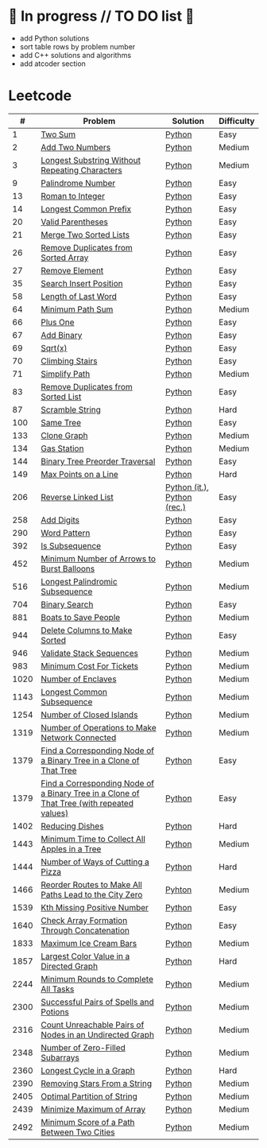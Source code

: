 # :pushpin: In progress // TO DO list :rocket:
- add Python solutions
- sort table rows by problem number
- add C++ solutions and algorithms
- add atcoder section

# Leetcode

| #    | Problem                                                 | Solution                                                                            | Difficulty |
| ---- | ------------------------------------------------------- | ----------------------------------------------------------------------------------- | ---------- |
| 1 | [Two Sum](https://leetcode.com/problems/two-sum/) | [Python](https://github.com/rcchcz/competitive-programming/blob/main/two_sum.py) | Easy |
| 2 | [Add Two Numbers](https://leetcode.com/problems/add-two-numbers/) | [Python](https://github.com/rcchcz/competitive-programming/blob/main/add_two_numbers.py) | Medium |
| 3 | [Longest Substring Without Repeating Characters](https://leetcode.com/problems/longest-substring-without-repeating-characters/) | [Python](https://github.com/rcchcz/competitive-programming/blob/main/longest_substring_without_repeating_characters.py) | Medium |
| 9 | [Palindrome Number](https://leetcode.com/problems/palindrome-number/) | [Python](https://github.com/rcchcz/competitive-programming/blob/main/palindrome_number.py) | Easy |
| 13 | [Roman to Integer](https://leetcode.com/problems/roman-to-integer/) | [Python](https://github.com/rcchcz/competitive-programming/blob/main/roman_to_integer.py) | Easy |
| 14 | [Longest Common Prefix](https://leetcode.com/problems/longest-common-prefix/) | [Python](https://github.com/rcchcz/competitive-programming/blob/main/longest_common_prefix.py) | Easy |
| 20 | [Valid Parentheses](https://leetcode.com/problems/valid-parentheses/) | [Python](https://github.com/rcchcz/competitive-programming/blob/main/valid_parentheses.py) | Easy |
| 21 | [Merge Two Sorted Lists](https://leetcode.com/problems/merge-two-sorted-lists/) | [Python](https://github.com/rcchcz/competitive-programming/blob/main/merge_two_sorted_lists.py) | Easy |
| 26 | [Remove Duplicates from Sorted Array](https://leetcode.com/problems/remove-duplicates-from-sorted-array/) | [Python](https://github.com/rcchcz/competitive-programming/blob/main/remove_duplicates_from_sorted_array.py) | Easy |
| 27 | [Remove Element](https://leetcode.com/problems/remove-element/) | [Python](https://github.com/rcchcz/competitive-programming/blob/main/remove_element.py) | Easy |
| 35 | [Search Insert Position](https://leetcode.com/problems/search-insert-position/) | [Python](https://github.com/rcchcz/competitive-programming/blob/main/search_insert_position.py) | Easy |
| 58 | [Length of Last Word](https://leetcode.com/problems/length-of-last-word/) | [Python](https://github.com/rcchcz/competitive-programming/blob/main/length_of_last_word.py) | Easy |
| 64 | [Minimum Path Sum](https://leetcode.com/problems/minimum-path-sum/) | [Python](https://github.com/rcchcz/competitive-programming/blob/main/minimum_path_sum.py) | Medium |
| 66 | [Plus One](https://leetcode.com/problems/plus-one/) | [Python](https://github.com/rcchcz/competitive-programming/blob/main/plus_one.py) | Easy |
| 67 | [Add Binary](https://leetcode.com/problems/add-binary/) | [Python](https://github.com/rcchcz/competitive-programming/blob/main/add_binary.py) | Easy       |
| 69 | [Sqrt(x)](https://leetcode.com/problems/sqrtx/) | [Python](https://github.com/rcchcz/competitive-programming/blob/main/sqrtx.py) | Easy |
| 70 | [Climbing Stairs](https://leetcode.com/problems/climbing-stairs/) | [Python](https://github.com/rcchcz/competitive-programming/blob/main/climbing_stairs.py) | Easy |
| 71 | [Simplify Path](https://leetcode.com/problems/simplify-path/) | [Python](https://github.com/rcchcz/competitive-programming/blob/main/simplify_path.py) | Medium |
| 83 | [Remove Duplicates from Sorted List](https://leetcode.com/problems/remove-duplicates-from-sorted-list/) | [Python](https://github.com/rcchcz/competitive-programming/blob/main/remove_duplicates_from_sorted_list.py) | Easy |
| 87   | [Scramble String](https://leetcode.com/problems/scramble-string/) | [Python](https://github.com/rcchcz/competitive-programming/blob/main/scramble_string.py) | Hard |
| 100 | [Same Tree](https://leetcode.com/problems/same-tree/) | [Python](https://github.com/rcchcz/competitive-programming/blob/main/same_tree.py) | Easy |
| 133 | [Clone Graph](https://leetcode.com/problems/clone-graph/) | [Python](https://github.com/rcchcz/competitive-programming/blob/main/clone_graph.py) | Medium |
| 134 | [Gas Station](https://leetcode.com/problems/gas-station/) | [Python](https://github.com/rcchcz/competitive-programming/blob/main/gas_station.py) | Medium |
| 144 | [Binary Tree Preorder Traversal](https://leetcode.com/problems/binary-tree-preorder-traversal/) | [Python](https://github.com/rcchcz/competitive-programming/blob/main/binary_tree_preorder_traversal.py) | Easy |
| 149 | [Max Points on a Line](https://leetcode.com/problems/max-points-on-a-line/) | [Python](https://github.com/rcchcz/competitive-programming/blob/main/max_points_on_a_line.py) | Hard |
| 206 | [Reverse Linked List](https://leetcode.com/problems/reverse-linked-list/) | [Python (it.)](https://github.com/rcchcz/competitive-programming/blob/main/reverse_linked_list_it.py), [Python (rec.)](https://github.com/rcchcz/competitive-programming/blob/main/reverse_linked_list_rec.py) | Easy |
| 258 | [Add Digits](https://leetcode.com/problems/add-digits/) | [Python](https://github.com/rcchcz/competitive-programming/blob/main/add_digits.py) | Easy       |
| 290 | [Word Pattern](https://leetcode.com/problems/word-pattern/) |  [Python](https://github.com/rcchcz/competitive-programming/blob/main/word_pattern.py) | Easy |
| 392 | [Is Subsequence](https://leetcode.com/problems/is-subsequence/) | [Python](https://github.com/rcchcz/competitive-programming/blob/main/is_subsequence.py) | Easy |
| 452 | [Minimum Number of Arrows to Burst Balloons](https://github.com/rcchcz/competitive-programming/blob/main/minimum_number_of_arrows_to_burst_balloons.py) | [Python](https://github.com/rcchcz/competitive-programming/blob/main/minimum_number_of_arrows_to_burst_balloons.py) | Medium |
| 516 | [Longest Palindromic Subsequence](https://leetcode.com/problems/longest-palindromic-subsequence/) | [Python](https://github.com/rcchcz/competitive-programming/blob/main/longest_palindromic_subsequence.py) | Medium |
| 704 | [Binary Search](https://leetcode.com/problems/binary-search/) | [Python](https://github.com/rcchcz/competitive-programming/blob/main/binary_search.py) | Easy |
| 881 | [Boats to Save People](https://leetcode.com/problems/boats-to-save-people/) | [Python](https://github.com/rcchcz/competitive-programming/blob/main/boats_to_save_people.py) | Medium |
| 944 | [Delete Columns to Make Sorted](https://leetcode.com/problems/delete-columns-to-make-sorted/) | [Python](https://github.com/rcchcz/competitive-programming/blob/main/delete_columns_to_make_sorted.py) | Easy |
| 946 | [Validate Stack Sequences](https://leetcode.com/problems/validate-stack-sequences/) | [Python](https://github.com/rcchcz/competitive-programming/blob/main/validate_stack_sequences.py) | Medium |
| 983 | [Minimum Cost For Tickets](https://leetcode.com/problems/minimum-cost-for-tickets/) | [Python](https://github.com/rcchcz/competitive-programming/blob/main/minimum_cost_for_tickets.py) | Medium |
| 1020 | [Number of Enclaves](https://leetcode.com/problems/number-of-enclaves/) | [Python](https://github.com/rcchcz/competitive-programming/blob/main/number_of_enclaves.py) | Medium |
| 1143 | [Longest Common Subsequence](https://leetcode.com/problems/longest-common-subsequence/) | [Python](https://github.com/rcchcz/competitive-programming/blob/main/longest_common_subsequence.py) | Medium |
| 1254 | [Number of Closed Islands](https://leetcode.com/problems/number-of-closed-islands/) | [Python](https://github.com/rcchcz/competitive-programming/blob/main/number_of_closed_islands.py) | Medium |
| 1319 | [Number of Operations to Make Network Connected](https://leetcode.com/problems/number-of-operations-to-make-network-connected/description/) | [Python](https://github.com/rcchcz/competitive-programming/blob/main/number_of_operations_to_make_network_connected.py) | Medium |
| 1379 | [Find a Corresponding Node of a Binary Tree in a Clone of That Tree](https://leetcode.com/problems/find-a-corresponding-node-of-a-binary-tree-in-a-clone-of-that-tree/) | [Python](https://github.com/rcchcz/competitive-programming/blob/main/find_a_corresponding_node_of_a_binary_tree_in_a_clone_of_that_tree.py) | Easy |
| 1379 | [Find a Corresponding Node of a Binary Tree in a Clone of That Tree (with repeated values)](https://leetcode.com/problems/find-a-corresponding-node-of-a-binary-tree-in-a-clone-of-that-tree/) | [Python](https://github.com/rcchcz/competitive-programming/blob/main/find_a_corresponding_node_of_a_binary_tree_in_a_clone_of_that_tree_with_rep.py) | Easy |
| 1402 | [Reducing Dishes](https://leetcode.com/problems/reducing-dishes/) |  [Python](https://github.com/rcchcz/competitive-programming/blob/main/reducing_dishes.py) | Hard |
| 1443 | [Minimum Time to Collect All Apples in a Tree](https://leetcode.com/problems/minimum-time-to-collect-all-apples-in-a-tree/) | [Python](https://github.com/rcchcz/competitive-programming/blob/main/minimum_time_to_collect_all_apples_in_a_tree.py) | Medium |
| 1444 | [Number of Ways of Cutting a Pizza](https://leetcode.com/problems/number-of-ways-of-cutting-a-pizza/) | [Python](https://github.com/rcchcz/competitive-programming/blob/main/number_of_ways_of_cutting_a_pizza.py) | Hard |
| 1466 | [Reorder Routes to Make All Paths Lead to the City Zero](https://leetcode.com/problems/reorder-routes-to-make-all-paths-lead-to-the-city-zero/) | [Pyhton](https://github.com/rcchcz/competitive-programming/blob/main/reorder_routes_to_make_all_paths_lead_to_the_city_zero.py) | Medium |
| 1539 | [Kth Missing Positive Number](https://leetcode.com/problems/kth-missing-positive-number/) | [Python](https://github.com/rcchcz/competitive-programming/blob/main/kth_missing_positive_number.py) | Easy |
| 1640 | [Check Array Formation Through Concatenation](https://leetcode.com/problems/check-array-formation-through-concatenation/) | [Python](https://github.com/rcchcz/competitive-programming/blob/main/check_array_formation_through_concatenation.py) | Easy |
| 1833 | [Maximum Ice Cream Bars](https://leetcode.com/problems/maximum-ice-cream-bars/) | [Python](https://github.com/rcchcz/competitive-programming/blob/main/maximum_ice_cream_bars.py) | Medium |
| 1857 | [Largest Color Value in a Directed Graph](https://leetcode.com/problems/largest-color-value-in-a-directed-graph/) | [Python](https://github.com/rcchcz/competitive-programming/blob/main/largest_color_value_in_a_directed_graph.py) | Hard |
| 2244 | [Minimum Rounds to Complete All Tasks](https://leetcode.com/problems/minimum-rounds-to-complete-all-tasks/) | [Python](https://github.com/rcchcz/competitive-programming/blob/main/minimum_rounds_to_complete_all_tasks.py) | Medium |
| 2300 | [Successful Pairs of Spells and Potions](https://leetcode.com/problems/successful-pairs-of-spells-and-potions/) | [Python](https://github.com/rcchcz/competitive-programming/blob/main/successful_pairs_of_spells_and_potions.py) | Medium |
| 2316 | [Count Unreachable Pairs of Nodes in an Undirected Graph](https://leetcode.com/problems/count-unreachable-pairs-of-nodes-in-an-undirected-graph/) | [Python](https://github.com/rcchcz/competitive-programming/blob/main/count_unreachable_pairs_of_nodes_in_an_undirected_graph.py) | Medium |
| 2348 | [Number of Zero-Filled Subarrays](https://leetcode.com/problems/number-of-zero-filled-subarrays/) | [Python](https://github.com/rcchcz/competitive-programming/blob/main/number_of_zero_filled_subarrays.py) | Medium |
| 2360 | [Longest Cycle in a Graph](https://leetcode.com/problems/longest-cycle-in-a-graph/description/) | [Python](https://github.com/rcchcz/competitive-programming/blob/main/longest_cycle_in_a_graph.py) | Hard |
| 2390 | [Removing Stars From a String](https://leetcode.com/problems/removing-stars-from-a-string/) | [Python](https://github.com/rcchcz/competitive-programming/blob/main/removing_stars_from_a_string.py) | Medium |
| 2405 | [Optimal Partition of String](https://leetcode.com/problems/optimal-partition-of-string/) | [Python](https://github.com/rcchcz/competitive-programming/blob/main/optimal_partition_of_string.py) | Medium |
| 2439 | [Minimize Maximum of Array](https://leetcode.com/problems/minimize-maximum-of-array/) | [Python](https://github.com/rcchcz/competitive-programming/blob/main/minimize_maximum_of_array.py) | Medium |
| 2492 | [Minimum Score of a Path Between Two Cities](https://leetcode.com/problems/minimum-score-of-a-path-between-two-cities/description/) | [Python](https://github.com/rcchcz/competitive-programming/blob/main/minimum_score_of_a_path_between_two_cities.py) | Medium |
